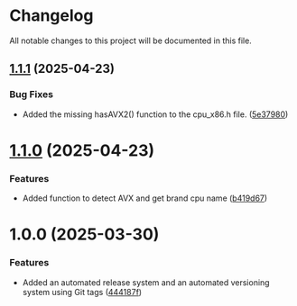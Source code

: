 # Changelog

All notable changes to this project will be documented in this file.

## [1.1.1](https://github.com/B3DScanner/cpu-x86/compare/v1.1.0...v1.1.1) (2025-04-23)


### Bug Fixes

* Added the missing hasAVX2() function to the cpu_x86.h file. ([5e37980](https://github.com/B3DScanner/cpu-x86/commit/5e379803773fbc7200b973f5837aa8d92dc98bfc))

# [1.1.0](https://github.com/B3DScanner/cpu-x86/compare/v1.0.0...v1.1.0) (2025-04-23)


### Features

* Added function to detect AVX and get brand cpu name ([b419d67](https://github.com/B3DScanner/cpu-x86/commit/b419d6793cc7172251515384fb73cc1bea48673f))

# 1.0.0 (2025-03-30)


### Features

* Added an automated release system and an automated versioning system using Git tags ([444187f](https://github.com/B3DScanner/cpu-x86/commit/444187f145174d47e3526311fbed857f333d1597))
